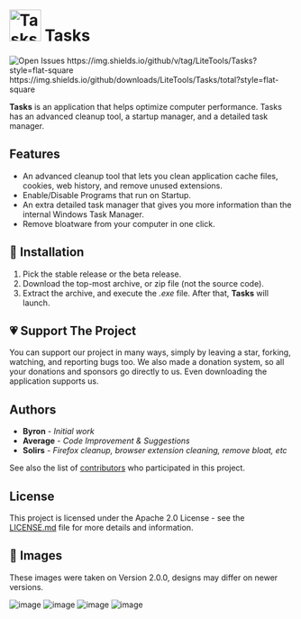 

# <img src="https://user-images.githubusercontent.com/53088136/129425927-00413aa1-ca44-4ee5-a4ce-7d276cf2189c.png" alt="Tasks Logo" width='56' height='56' />  Tasks 
<img src="https://img.shields.io/github/issues-raw/LiteTools/Tasks?label=total%20open%20issues" alt="Open Issues" /> 
https://img.shields.io/github/v/tag/LiteTools/Tasks?style=flat-square
https://img.shields.io/github/downloads/LiteTools/Tasks/total?style=flat-square

<strong>Tasks</strong> is an application that helps optimize computer performance. Tasks has an advanced cleanup tool, a startup manager, and a detailed task manager.

## Features

- An advanced cleanup tool that lets you clean application cache files, cookies, web history, and remove unused extensions.
- Enable/Disable Programs that run on Startup.
- An extra detailed task manager that gives you more information than the internal Windows Task Manager.
- Remove bloatware from your computer in one click.


## 📩 Installation

1. Pick the stable release or the beta release.
2. Download the top-most archive, or zip file (not the source code).
3. Extract the archive, and execute the <i>.exe</i> file. After that, <strong>Tasks</strong> will launch.


## 💗 Support The Project

You can support our project in many ways, simply by leaving a star, forking, watching, and reporting bugs too. We also made a donation system, so all your donations and sponsors go directly to us. Even downloading the application supports us.

## Authors

* **Byron** - *Initial work*
* **Average** - *Code Improvement & Suggestions*
* **Solirs** - *Firefox cleanup, browser extension cleaning, remove bloat, etc*

See also the list of [contributors](https://github.com/LiteTools/Tasks/contributors) who participated in this project.

## License

This project is licensed under the Apache 2.0 License - see the [LICENSE.md](LICENSE.md) file for more details and information.

## 📸 Images

These images were taken on Version 2.0.0, designs may differ on newer versions.

![image](https://user-images.githubusercontent.com/53088136/134250645-5d19703b-62b7-49b3-9ee2-5546a63065e4.png)
![image](https://user-images.githubusercontent.com/53088136/134250674-bdcb3d73-775b-48e4-82fa-5f764d4081a5.png)
![image](https://user-images.githubusercontent.com/53088136/134250709-c612a1cb-7c6d-42ca-8e60-281eef069d4e.png)
![image](https://user-images.githubusercontent.com/53088136/134250741-2cbce4d8-fbcf-4f0f-8771-7234ef07826c.png)


